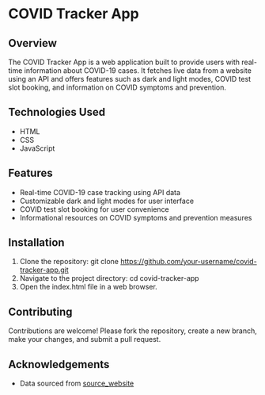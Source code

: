 # COVID Tracker App

## Overview
The COVID Tracker App is a web application built to provide users with real-time information about COVID-19 cases. It fetches live data from a website using an API and offers features such as dark and light modes, COVID test slot booking, and information on COVID symptoms and prevention.

## Technologies Used
- HTML
- CSS
- JavaScript

## Features
- Real-time COVID-19 case tracking using API data
- Customizable dark and light modes for user interface
- COVID test slot booking for user convenience
- Informational resources on COVID symptoms and prevention measures

## Installation
1. Clone the repository:
  git clone https://github.com/your-username/covid-tracker-app.git
2. Navigate to the project directory:
  cd covid-tracker-app
3. Open the index.html file in a web browser.

## Contributing
Contributions are welcome! Please fork the repository, create a new branch, make your changes, and submit a pull request.

## Acknowledgements
- Data sourced from [source_website](https://data.covid19india.org/)
